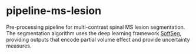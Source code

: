# pipeline-ms-lesion

Pre-processing pipeline for multi-contrast spinal MS lesion segmentation. The segmentation algorithm uses the deep learning framework [SoftSeg](https://pubmed.ncbi.nlm.nih.gov/33784599/), providing outputs that encode partial volume effect and provide uncertainty measures.
